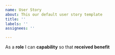```yaml
---
name: User Story
about: This our default user story template
title: ''
labels: ''
assignees: ''

---
```


As a **role** I can **capability** so that **received benefit**
